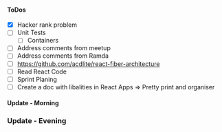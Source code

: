 #### ToDos
- [x] Hacker rank problem
- [ ] Unit Tests
  - [ ] Containers
- [ ] Address comments from meetup
- [ ] Address comments from Ramda
- [ ] https://github.com/acdlite/react-fiber-architecture
- [ ] Read React Code
- [ ] Sprint Planing
- [ ] Create a doc with libalities in React Apps => Pretty print and organiser

#### Update - Morning 

### Update - Evening
